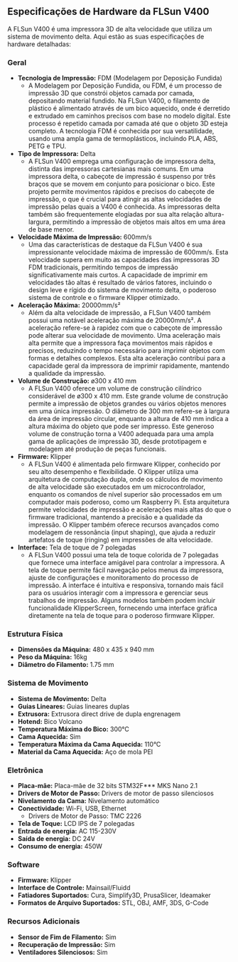 ## **Especificações de Hardware da FLSun V400**

A FLSun V400 é uma impressora 3D de alta velocidade que utiliza um sistema de movimento delta. Aqui estão as suas especificações de hardware detalhadas:

### **Geral**

* **Tecnologia de Impressão:** FDM (Modelagem por Deposição Fundida)  
  * A Modelagem por Deposição Fundida, ou FDM, é um processo de impressão 3D que constrói objetos camada por camada, depositando material fundido. Na FLSun V400, o filamento de plástico é alimentado através de um bico aquecido, onde é derretido e extrudado em caminhos precisos com base no modelo digital. Este processo é repetido camada por camada até que o objeto 3D esteja completo. A tecnologia FDM é conhecida por sua versatilidade, usando uma ampla gama de termoplásticos, incluindo PLA, ABS, PETG e TPU.  
* **Tipo de Impressora:** Delta  
  * A FLSun V400 emprega uma configuração de impressora delta, distinta das impressoras cartesianas mais comuns. Em uma impressora delta, o cabeçote de impressão é suspenso por três braços que se movem em conjunto para posicionar o bico. Este projeto permite movimentos rápidos e precisos do cabeçote de impressão, o que é crucial para atingir as altas velocidades de impressão pelas quais a V400 é conhecida. As impressoras delta também são frequentemente elogiadas por sua alta relação altura-largura, permitindo a impressão de objetos mais altos em uma área de base menor.  
* **Velocidade Máxima de Impressão:** 600mm/s  
  * Uma das características de destaque da FLSun V400 é sua impressionante velocidade máxima de impressão de 600mm/s. Esta velocidade supera em muito as capacidades das impressoras 3D FDM tradicionais, permitindo tempos de impressão significativamente mais curtos. A capacidade de imprimir em velocidades tão altas é resultado de vários fatores, incluindo o design leve e rígido do sistema de movimento delta, o poderoso sistema de controle e o firmware Klipper otimizado.  
* **Aceleração Máxima:** 20000mm/s²  
  * Além da alta velocidade de impressão, a FLSun V400 também possui uma notável aceleração máxima de 20000mm/s². A aceleração refere-se à rapidez com que o cabeçote de impressão pode alterar sua velocidade de movimento. Uma aceleração mais alta permite que a impressora faça movimentos mais rápidos e precisos, reduzindo o tempo necessário para imprimir objetos com formas e detalhes complexos. Esta alta aceleração contribui para a capacidade geral da impressora de imprimir rapidamente, mantendo a qualidade da impressão.  
* **Volume de Construção:** ø300 x 410 mm  
  * A FLSun V400 oferece um volume de construção cilíndrico considerável de ø300 x 410 mm. Este grande volume de construção permite a impressão de objetos grandes ou vários objetos menores em uma única impressão. O diâmetro de 300 mm refere-se à largura da área de impressão circular, enquanto a altura de 410 mm indica a altura máxima do objeto que pode ser impresso. Este generoso volume de construção torna a V400 adequada para uma ampla gama de aplicações de impressão 3D, desde prototipagem e modelagem até produção de peças funcionais.  
* **Firmware:** Klipper  
  * A FLSun V400 é alimentada pelo firmware Klipper, conhecido por seu alto desempenho e flexibilidade. O Klipper utiliza uma arquitetura de computação dupla, onde os cálculos de movimento de alta velocidade são executados em um microcontrolador, enquanto os comandos de nível superior são processados em um computador mais poderoso, como um Raspberry Pi. Esta arquitetura permite velocidades de impressão e acelerações mais altas do que o firmware tradicional, mantendo a precisão e a qualidade da impressão. O Klipper também oferece recursos avançados como modelagem de ressonância (input shaping), que ajuda a reduzir artefatos de toque (ringing) em impressões de alta velocidade.  
* **Interface:** Tela de toque de 7 polegadas  
  * A FLSun V400 possui uma tela de toque colorida de 7 polegadas que fornece uma interface amigável para controlar a impressora. A tela de toque permite fácil navegação pelos menus da impressora, ajuste de configurações e monitoramento do processo de impressão. A interface é intuitiva e responsiva, tornando mais fácil para os usuários interagir com a impressora e gerenciar seus trabalhos de impressão. Alguns modelos também podem incluir funcionalidade KlipperScreen, fornecendo uma interface gráfica diretamente na tela de toque para o poderoso firmware Klipper.

### **Estrutura Física**

* **Dimensões da Máquina:** 480 x 435 x 940 mm  
* **Peso da Máquina:** 16kg  
* **Diâmetro do Filamento:** 1.75 mm

### **Sistema de Movimento**

* **Sistema de Movimento:** Delta  
* **Guias Lineares:** Guias lineares duplas  
* **Extrusora:** Extrusora direct drive de dupla engrenagem  
* **Hotend:** Bico Volcano  
* **Temperatura Máxima do Bico:** 300°C  
* **Cama Aquecida:** Sim  
* **Temperatura Máxima da Cama Aquecida:** 110°C  
* **Material da Cama Aquecida:** Aço de mola PEI

### **Eletrônica**

* **Placa-mãe:** Placa-mãe de 32 bits STM32F\*\*\* MKS Nano 2.1  
* **Drivers de Motor de Passo:** Drivers de motor de passo silenciosos  
* **Nivelamento da Cama:** Nivelamento automático  
* **Conectividade:** Wi-Fi, USB, Ethernet  
  * Drivers de Motor de Passo: TMC 2226  
* **Tela de Toque:** LCD IPS de 7 polegadas  
* **Entrada de energia:** AC 115-230V  
* **Saída de energia:** DC 24V  
* **Consumo de energia:** 450W

### **Software**

* **Firmware:** Klipper  
* **Interface de Controle:** Mainsail/Fluidd  
* **Fatiadores Suportados:** Cura, Simplify3D, PrusaSlicer, Ideamaker  
* **Formatos de Arquivo Suportados:** STL, OBJ, AMF, 3DS, G-Code

### **Recursos Adicionais**

* **Sensor de Fim de Filamento:** Sim  
* **Recuperação de Impressão:** Sim  
* **Ventiladores Silenciosos:** Sim